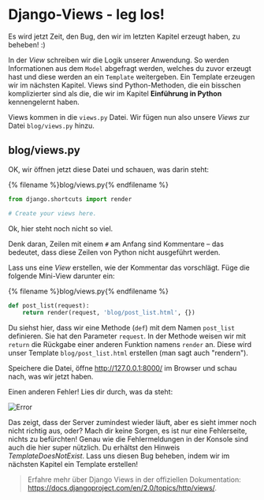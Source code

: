# Django-Views - leg los!

Es wird jetzt Zeit, den Bug, den wir im letzten Kapitel erzeugt haben, zu beheben! :)

In der *View* schreiben wir die Logik unserer Anwendung. So werden Informationen aus dem `Model` abgefragt werden, welches du zuvor erzeugt hast und diese werden an ein `Template` weitergeben. Ein Template erzeugen wir im nächsten Kapitel. Views sind Python-Methoden, die ein bisschen komplizierter sind als die, die wir im Kapitel **Einführung in Python** kennengelernt haben.

Views kommen in die `views.py` Datei. Wir fügen nun also unsere *Views* zur Datei `blog/views.py` hinzu.

## blog/views.py

OK, wir öffnen jetzt diese Datei und schauen, was darin steht:

{% filename %}blog/views.py{% endfilename %}

```python
from django.shortcuts import render

# Create your views here.
```

Ok, hier steht noch nicht so viel.

Denk daran, Zeilen mit einem `#` am Anfang sind Kommentare – das bedeutet, dass diese Zeilen von Python nicht ausgeführt werden.

Lass uns eine *View* erstellen, wie der Kommentar das vorschlägt. Füge die folgende Mini-View darunter ein:

{% filename %}blog/views.py{% endfilename %}

```python
def post_list(request):     
    return render(request, 'blog/post_list.html', {})
```

Du siehst hier, dass wir eine Methode (`def`) mit dem Namen `post_list` definieren. Sie hat den Parameter `request`. In der Methode weisen wir mit `return` die Rückgabe einer anderen Funktion namens `render` an. Diese wird unser Template `blog/post_list.html` erstellen (man sagt auch "rendern").

Speichere die Datei, öffne http://127.0.0.1:8000/ im Browser und schau nach, was wir jetzt haben.

Einen anderen Fehler! Lies dir durch, was da steht:

![Error](images/error.png)

Das zeigt, dass der Server zumindest wieder läuft, aber es sieht immer noch nicht richtig aus, oder? Mach dir keine Sorgen, es ist nur eine Fehlerseite, nichts zu befürchten! Genau wie die Fehlermeldungen in der Konsole sind auch die hier super nützlich. Du erhältst den Hinweis *TemplateDoesNotExist*. Lass uns diesen Bug beheben, indem wir im nächsten Kapitel ein Template erstellen!

> Erfahre mehr über Django Views in der offiziellen Dokumentation: https://docs.djangoproject.com/en/2.0/topics/http/views/.